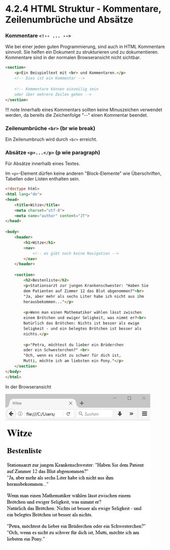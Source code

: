 # 4.2.4 HTML Struktur - Kommentare, Zeilenumbrüche und Absätze

### Kommentare `<!-- ... -->`

Wie bei einer jeden guten Programmierung, sind auch in HTML Kommentare sinnvoll. Sie helfen ein Dokument zu strukturieren und zu dokumentieren. Kommentare sind in der normalen Browseransicht nicht sichtbar. 

```html
<section>
    <p>Ein Beispieltext mit <br> und Kommentaren.</p>
    <!-- Dies ist ein Kommentar -->
    
    <!-- Kommentare können einzeilig sein
    oder über mehrere Zeilen gehen -->
</section>
```

!!! note
    Innerhalb eines Kommentars sollten keine Minuszeichen verwendet werden, da bereits die Zeichenfolge "--" einen Kommentar beendet.



### Zeilenumbrüche `<br>` (br wie break)
Ein Zeilenumbruch wird durch `<br>` erreicht.

### Absätze `<p>...</p>` (p wie paragraph)
Für Absätze innerhalb eines Textes.

Im `<p>`-Element dürfen keine anderen "Block-Elemente" wie Überschriften, Tabellen oder Listen enthalten sein. 

```html linenums="1"
<!doctype html>
<html lang="de">
<head>
    <title>Witze</title>
    <meta charset="utf-8">
    <meta name="author" content="JT">
</head>

<body>
    <header>
        <h1>Witze</h1>
        <nav>
            <!-- es gibt noch keine Navigation -->
        </nav>
    </header>

    <section>
        <h2>Bestenliste</h2>
        <p>Stationsarzt zur jungen Krankenschwester: "Haben Sie 
        dem Patienten auf Zimmer 12 das Blut abgenommen?"<br>
        "Ja, aber mehr als sechs Liter habe ich nicht aus ihm
        herausbekommen..."</p>

        <p>Wenn man einen Mathematiker wählen lässt zwischen 
        einem Brötchen und ewiger Seligkeit, was nimmt er?<br> 
        Natürlich das Brötchen: Nichts ist besser als ewige 
        Seligkeit - und ein belegtes Brötchen ist besser als 
        nichts.</p>

        <p>"Petra, möchtest du lieber ein Brüderchen 
        oder ein Schwesterchen?" <br>
        "Och, wenn es nicht zu schwer für dich ist, 
        Mutti, möchte ich am liebsten ein Pony."</p>
    </section>
</body>
</html>
```

In der Browseransicht

![Browseransicht](media/html-20p.png)

